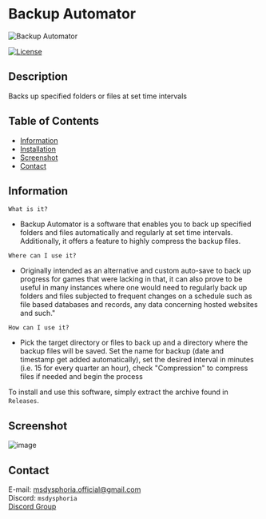 # Backup Automator
![Backup Automator](https://github.com/user-attachments/assets/8cfef66c-f659-49f4-9895-96d43dcc913e)

[![License](https://img.shields.io/badge/license-Ms._Dysphoria-blue.svg)](LICENSE)

## Description

Backs up specified folders or files at set time intervals

## Table of Contents
- [Information](#information)
- [Installation](#installation)
- [Screenshot](#screenshot)
- [Contact](#contact)

## Information
`What is it?` <br />
- Backup Automator is a software that enables you to back up specified folders and files automatically and regularly at set time intervals. Additionally, it offers a feature to highly compress the backup files.
 
`Where can I use it?` <br />
- Originally intended as an alternative and custom auto-save to back up progress for games that were lacking in that, it can also prove to be useful in many instances where one would need to regularly back up folders and files subjected to frequent changes on a schedule such as file based databases and records, any data concerning hosted websites and such." 

`How can I use it?` <br />
- Pick the target directory or files to back up and a directory where the backup files will be saved. Set the name for backup (date and timestamp get added automatically), set the desired interval in minutes (i.e. 15 for every quarter an hour), check &quot;Compression&quot; to compress files if needed and begin the process

To install and use this software, simply extract the archive found in `Releases`.

## Screenshot

![image](https://github.com/user-attachments/assets/22ad4f35-96f1-4d4b-8063-0e908f34db43)


## Contact
E-mail: msdysphoria.official@gmail.com<br />
Discord: `msdysphoria`<br />
[Discord Group](https://discord.gg/tG6krSHZbG)
